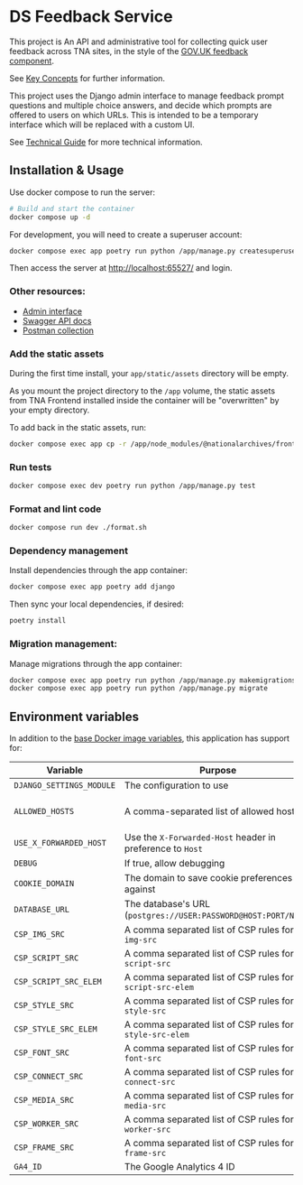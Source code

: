 # DS Feedback Service

This project is An API and administrative tool for collecting quick user feedback across TNA sites, in the style of the [GOV.UK feedback component](https://insidegovuk.blog.gov.uk/2022/03/28/making-the-gov-uk-feedback-component-more-accessible/).

See [Key Concepts](/docs/key-concepts.md) for further information.

This project uses the Django admin interface to manage feedback prompt questions and multiple choice answers, and decide which prompts are offered to users on which URLs. This is intended to be a temporary interface which will be replaced with a custom UI.

See [Technical Guide](/docs/technical-guide.md) for more technical information.

## Installation & Usage

Use docker compose to run the server:

```sh
# Build and start the container
docker compose up -d
```

For development, you will need to create a superuser account:

```sh
docker compose exec app poetry run python /app/manage.py createsuperuser
```

Then access the server at [http://localhost:65527/](http://localhost:65527/) and login.

### Other resources:

- [Admin interface](http://localhost:65527/admin/)
- [Swagger API docs](http://localhost:65527/api/v1/schema/swagger/)
- [Postman collection](/docs/tna-feedback-api.postman_collection.json)

### Add the static assets

During the first time install, your `app/static/assets` directory will be empty.

As you mount the project directory to the `/app` volume, the static assets from TNA Frontend installed inside the container will be "overwritten" by your empty directory.

To add back in the static assets, run:

```sh
docker compose exec app cp -r /app/node_modules/@nationalarchives/frontend/nationalarchives/assets /app/app/static
```

### Run tests

```sh
docker compose exec dev poetry run python /app/manage.py test
```

### Format and lint code

```sh
docker compose run dev ./format.sh
```

### Dependency management

Install dependencies through the app container:

```sh
docker compose exec app poetry add django
```

Then sync your local dependencies, if desired:

```sh
poetry install
```

### Migration management:

Manage migrations through the app container:

```sh
docker compose exec app poetry run python /app/manage.py makemigrations
docker compose exec app poetry run python /app/manage.py migrate
```

## Environment variables

In addition to the [base Docker image variables](https://github.com/nationalarchives/docker/blob/main/docker/tna-python-django/README.md#environment-variables), this application has support for:

| Variable                 | Purpose                                                        | Default                                                   |
| ------------------------ | -------------------------------------------------------------- | --------------------------------------------------------- |
| `DJANGO_SETTINGS_MODULE` | The configuration to use                                       | `config.settings.production`                              |
| `ALLOWED_HOSTS`          | A comma-separated list of allowed hosts                        | _none_ on production and staging, `*` on develop and test |
| `USE_X_FORWARDED_HOST`   | Use the `X-Forwarded-Host` header in preference to `Host`      | `False`                                                   |
| `DEBUG`                  | If true, allow debugging                                       | `False`                                                   |
| `COOKIE_DOMAIN`          | The domain to save cookie preferences against                  | _none_                                                    |
| `DATABASE_URL`           | The database's URL (`postgres://USER:PASSWORD@HOST:PORT/NAME`) | _none_                                                    |
| `CSP_IMG_SRC`            | A comma separated list of CSP rules for `img-src`              | `'self'`                                                  |
| `CSP_SCRIPT_SRC`         | A comma separated list of CSP rules for `script-src`           | `'self'`                                                  |
| `CSP_SCRIPT_SRC_ELEM`    | A comma separated list of CSP rules for `script-src-elem`      | `'self'`                                                  |
| `CSP_STYLE_SRC`          | A comma separated list of CSP rules for `style-src`            | `'self'`                                                  |
| `CSP_STYLE_SRC_ELEM`     | A comma separated list of CSP rules for `style-src-elem`       | `'self'`                                                  |
| `CSP_FONT_SRC`           | A comma separated list of CSP rules for `font-src`             | `'self'`                                                  |
| `CSP_CONNECT_SRC`        | A comma separated list of CSP rules for `connect-src`          | `'self'`                                                  |
| `CSP_MEDIA_SRC`          | A comma separated list of CSP rules for `media-src`            | `'self'`                                                  |
| `CSP_WORKER_SRC`         | A comma separated list of CSP rules for `worker-src`           | `'self'`                                                  |
| `CSP_FRAME_SRC`          | A comma separated list of CSP rules for `frame-src`            | `'self'`                                                  |
| `GA4_ID`                 | The Google Analytics 4 ID                                      | _none_                                                    |

